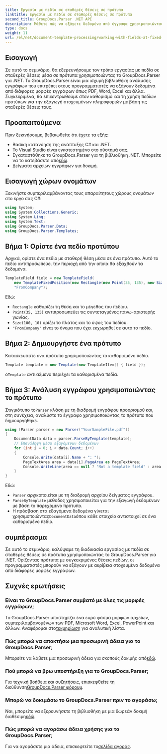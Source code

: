 ```yaml
---
title: Εργασία με πεδία σε σταθερές θέσεις σε πρότυπα
linktitle: Εργασία με πεδία σε σταθερές θέσεις σε πρότυπα
second_title: GroupDocs.Parser .NET API
description: Μάθετε πώς να εξάγετε δεδομένα από έγγραφα χρησιμοποιώντας το GroupDocs.Parser για .NET. Ολοκληρωμένο σεμινάριο με παραδείγματα κώδικα.
type: docs
weight: 11
url: /el/net/document-template-processing/working-with-fields-at-fixed-positions-in-templates/
---
```

## Εισαγωγή
Σε αυτό το σεμινάριο, θα εξερευνήσουμε τον τρόπο εργασίας με πεδία σε σταθερές θέσεις μέσα σε πρότυπα χρησιμοποιώντας το GroupDocs.Parser για .NET. Το GroupDocs.Parser είναι μια ισχυρή βιβλιοθήκη ανάλυσης εγγράφων που επιτρέπει στους προγραμματιστές να εξάγουν δεδομένα από διάφορες μορφές εγγράφων όπως PDF, Word, Excel και άλλα. Συγκεκριμένα, θα επικεντρωθούμε στον καθορισμό και τη χρήση πεδίων προτύπων για την εξαγωγή στοχευμένων πληροφοριών με βάση τις σταθερές θέσεις τους.
## Προαπαιτούμενα
Πριν ξεκινήσουμε, βεβαιωθείτε ότι έχετε τα εξής:
- Βασική κατανόηση της ανάπτυξης C# και .NET.
- Το Visual Studio είναι εγκατεστημένο στο σύστημά σας.
- Εγκαταστάθηκε το GroupDocs.Parser για τη βιβλιοθήκη .NET. Μπορείτε να το κατεβάσετε από[εδώ](https://releases.groupdocs.com/parser/net/).
- Δείγματα αρχείων εγγράφων για δοκιμή.

## Εισαγωγή χώρων ονομάτων
Ξεκινήστε συμπεριλαμβάνοντας τους απαραίτητους χώρους ονομάτων στο έργο σας C#:
```csharp
using System;
using System.Collections.Generic;
using System.Linq;
using System.Text;
using GroupDocs.Parser.Data;
using GroupDocs.Parser.Templates;
```
## Βήμα 1: Ορίστε ένα πεδίο προτύπου
Αρχικά, ορίστε ένα πεδίο με σταθερή θέση μέσα σε ένα πρότυπο. Αυτό το πεδίο αντιπροσωπεύει την περιοχή από την οποία θα εξαχθούν τα δεδομένα.
```csharp
TemplateField field = new TemplateField(
    new TemplateFixedPosition(new Rectangle(new Point(35, 135), new Size(100, 10))),
    "FromCompany");
```
Εδώ:
- `Rectangle` καθορίζει τη θέση και το μέγεθος του πεδίου.
- `Point(35, 135)` αντιπροσωπεύει τις συντεταγμένες πάνω-αριστερής γωνίας.
- `Size(100, 10)` ορίζει το πλάτος και το ύψος του πεδίου.
- `"FromCompany"` είναι το όνομα που έχει εκχωρηθεί σε αυτό το πεδίο.
## Βήμα 2: Δημιουργήστε ένα πρότυπο
Κατασκευάστε ένα πρότυπο χρησιμοποιώντας το καθορισμένο πεδίο.
```csharp
Template template = new Template(new TemplateItem[] { field });
```
 ο`Template` αντικείμενο περιέχει τα καθορισμένα πεδία.
## Βήμα 3: Ανάλυση εγγράφου χρησιμοποιώντας το πρότυπο
 Στιγμιότυπο το`Parser` κλάση με τη διαδρομή εγγράφου προορισμού και, στη συνέχεια, αναλύστε το έγγραφο χρησιμοποιώντας το πρότυπο που δημιουργήθηκε.
```csharp
using (Parser parser = new Parser("YourSampleFile.pdf"))
{
    DocumentData data = parser.ParseByTemplate(template);
    // Επανάληψη μέσω εξαγόμενων δεδομένων
    for (int i = 0; i < data.Count; i++)
    {
        Console.Write(data[i].Name + ": ");
        PageTextArea area = data[i].PageArea as PageTextArea;
        Console.WriteLine(area == null ? "Not a template field" : area.Text);
    }
}
```
Εδώ:
- `Parser` αρχικοποιείται με τη διαδρομή αρχείου δείγματος εγγράφου.
- `ParseByTemplate` μέθοδος χρησιμοποιείται για την εξαγωγή δεδομένων με βάση το παρεχόμενο πρότυπο.
-  Η πρόσβαση στα εξαγόμενα δεδομένα γίνεται χρησιμοποιώντας`DocumentData`όπου κάθε στοιχείο αντιστοιχεί σε ένα καθορισμένο πεδίο.

## συμπέρασμα
Σε αυτό το σεμινάριο, καλύψαμε τη διαδικασία εργασίας με πεδία σε σταθερές θέσεις σε πρότυπα χρησιμοποιώντας το GroupDocs.Parser για .NET. Ορίζοντας πρότυπα με συγκεκριμένες θέσεις πεδίων, οι προγραμματιστές μπορούν να εξάγουν με ακρίβεια στοχευμένα δεδομένα από διάφορες μορφές εγγράφων.

## Συχνές ερωτήσεις
### Είναι το GroupDocs.Parser συμβατό με όλες τις μορφές εγγράφων;
 Το GroupDocs.Parser υποστηρίζει ένα ευρύ φάσμα μορφών αρχείων, συμπεριλαμβανομένων των PDF, Microsoft Word, Excel, PowerPoint και άλλων. Αναφέρομαι στο[τεκμηρίωση](https://reference.groupdocs.com/parser/net/) για αναλυτική λίστα.
### Πώς μπορώ να αποκτήσω μια προσωρινή άδεια για το GroupDocs.Parser;
 Μπορείτε να λάβετε μια προσωρινή άδεια για σκοπούς δοκιμής από[εδώ](https://purchase.groupdocs.com/temporary-license/).
### Πού μπορώ να βρω υποστήριξη για το GroupDocs.Parser;
 Για τεχνική βοήθεια και συζητήσεις, επισκεφθείτε τη διεύθυνση[GroupDocs.Parser φόρουμ](https://forum.groupdocs.com/c/parser/17).
### Μπορώ να δοκιμάσω το GroupDocs.Parser πριν το αγοράσω;
 Ναι, μπορείτε να εξερευνήσετε τη βιβλιοθήκη με μια δωρεάν δοκιμή διαθέσιμη[εδώ](https://releases.groupdocs.com/).
### Πώς μπορώ να αγοράσω άδεια χρήσης για το GroupDocs.Parser;
 Για να αγοράσετε μια άδεια, επισκεφτείτε το[σελίδα αγοράς](https://purchase.groupdocs.com/buy).